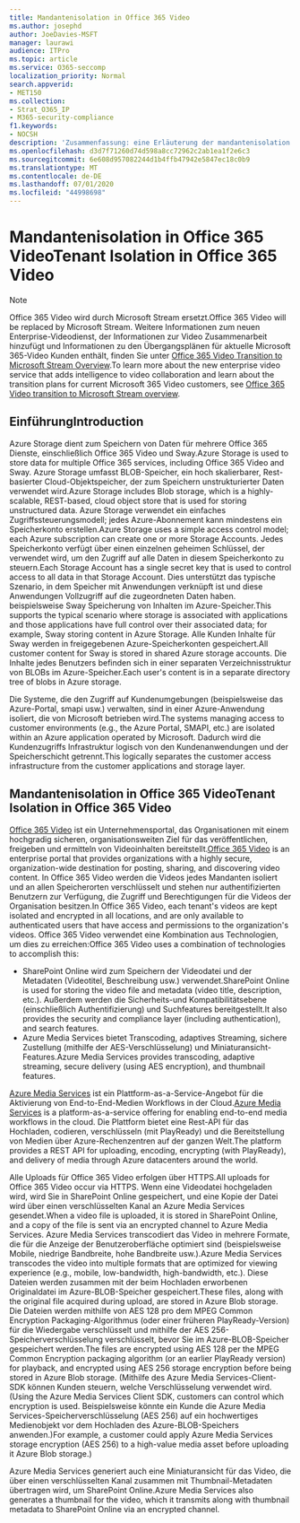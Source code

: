 ```yaml
---
title: Mandantenisolation in Office 365 Video
ms.author: josephd
author: JoeDavies-MSFT
manager: laurawi
audience: ITPro
ms.topic: article
ms.service: O365-seccomp
localization_priority: Normal
search.appverid:
- MET150
ms.collection:
- Strat_O365_IP
- M365-security-compliance
f1.keywords:
- NOCSH
description: 'Zusammenfassung: eine Erläuterung der mandantenisolation in Office 365 Video.'
ms.openlocfilehash: d3d7f71260d74d598a8cc72962c2ab1ea1f2e6c3
ms.sourcegitcommit: 6e608d957082244d1b4ffb47942e5847ec18c0b9
ms.translationtype: MT
ms.contentlocale: de-DE
ms.lasthandoff: 07/01/2020
ms.locfileid: "44998698"
---
```

# <a name="tenant-isolation-in-office-365-video"></a><span data-ttu-id="00e07-103">Mandantenisolation in Office 365 Video</span><span class="sxs-lookup"><span data-stu-id="00e07-103">Tenant Isolation in Office 365 Video</span></span>

> [!NOTE]
> <span data-ttu-id="00e07-104">Office 365 Video wird durch Microsoft Stream ersetzt.</span><span class="sxs-lookup"><span data-stu-id="00e07-104">Office 365 Video will be replaced by Microsoft Stream.</span></span> <span data-ttu-id="00e07-105">Weitere Informationen zum neuen Enterprise-Videodienst, der Informationen zur Video Zusammenarbeit hinzufügt und Informationen zu den Übergangsplänen für aktuelle Microsoft 365-Video Kunden enthält, finden Sie unter [Office 365 Video Transition to Microsoft Stream Overview](https://docs.microsoft.com/stream/migrate-from-office-365).</span><span class="sxs-lookup"><span data-stu-id="00e07-105">To learn more about the new enterprise video service that adds intelligence to video collaboration and learn about the transition plans for current Microsoft 365 Video customers, see [Office 365 Video transition to Microsoft Stream overview](https://docs.microsoft.com/stream/migrate-from-office-365).</span></span>

## <a name="introduction"></a><span data-ttu-id="00e07-106">Einführung</span><span class="sxs-lookup"><span data-stu-id="00e07-106">Introduction</span></span>

<span data-ttu-id="00e07-107">Azure Storage dient zum Speichern von Daten für mehrere Office 365 Dienste, einschließlich Office 365 Video und Sway.</span><span class="sxs-lookup"><span data-stu-id="00e07-107">Azure Storage is used to store data for multiple Office 365 services, including Office 365 Video and Sway.</span></span> <span data-ttu-id="00e07-108">Azure Storage umfasst BLOB-Speicher, ein hoch skalierbarer, Rest-basierter Cloud-Objektspeicher, der zum Speichern unstrukturierter Daten verwendet wird.</span><span class="sxs-lookup"><span data-stu-id="00e07-108">Azure Storage includes Blob storage, which is a highly-scalable, REST-based, cloud object store that is used for storing unstructured data.</span></span> <span data-ttu-id="00e07-109">Azure Storage verwendet ein einfaches Zugriffssteuerungsmodell; jedes Azure-Abonnement kann mindestens ein Speicherkonto erstellen.</span><span class="sxs-lookup"><span data-stu-id="00e07-109">Azure Storage uses a simple access control model; each Azure subscription can create one or more Storage Accounts.</span></span> <span data-ttu-id="00e07-110">Jedes Speicherkonto verfügt über einen einzelnen geheimen Schlüssel, der verwendet wird, um den Zugriff auf alle Daten in diesem Speicherkonto zu steuern.</span><span class="sxs-lookup"><span data-stu-id="00e07-110">Each Storage Account has a single secret key that is used to control access to all data in that Storage Account.</span></span> <span data-ttu-id="00e07-111">Dies unterstützt das typische Szenario, in dem Speicher mit Anwendungen verknüpft ist und diese Anwendungen Vollzugriff auf die zugeordneten Daten haben. beispielsweise Sway Speicherung von Inhalten im Azure-Speicher.</span><span class="sxs-lookup"><span data-stu-id="00e07-111">This supports the typical scenario where storage is associated with applications and those applications have full control over their associated data; for example, Sway storing content in Azure Storage.</span></span> <span data-ttu-id="00e07-112">Alle Kunden Inhalte für Sway werden in freigegebenen Azure-Speicherkonten gespeichert.</span><span class="sxs-lookup"><span data-stu-id="00e07-112">All customer content for Sway is stored in shared Azure storage accounts.</span></span> <span data-ttu-id="00e07-113">Die Inhalte jedes Benutzers befinden sich in einer separaten Verzeichnisstruktur von BLOBs im Azure-Speicher.</span><span class="sxs-lookup"><span data-stu-id="00e07-113">Each user's content is in a separate directory tree of blobs in Azure storage.</span></span>

<span data-ttu-id="00e07-114">Die Systeme, die den Zugriff auf Kundenumgebungen (beispielsweise das Azure-Portal, smapi usw.) verwalten, sind in einer Azure-Anwendung isoliert, die von Microsoft betrieben wird.</span><span class="sxs-lookup"><span data-stu-id="00e07-114">The systems managing access to customer environments (e.g., the Azure Portal, SMAPI, etc.) are isolated within an Azure application operated by Microsoft.</span></span> <span data-ttu-id="00e07-115">Dadurch wird die Kundenzugriffs Infrastruktur logisch von den Kundenanwendungen und der Speicherschicht getrennt.</span><span class="sxs-lookup"><span data-stu-id="00e07-115">This logically separates the customer access infrastructure from the customer applications and storage layer.</span></span>

## <a name="tenant-isolation-in-office-365-video"></a><span data-ttu-id="00e07-116">Mandantenisolation in Office 365 Video</span><span class="sxs-lookup"><span data-stu-id="00e07-116">Tenant Isolation in Office 365 Video</span></span>

<span data-ttu-id="00e07-117">[Office 365 Video](https://support.office.com/article/Meet-Office-365-Video-ca1cc1a9-a615-46e1-b6a3-40dbd99939a6) ist ein Unternehmensportal, das Organisationen mit einem hochgradig sicheren, organisationsweiten Ziel für das veröffentlichen, freigeben und ermitteln von Videoinhalten bereitstellt.</span><span class="sxs-lookup"><span data-stu-id="00e07-117">[Office 365 Video](https://support.office.com/article/Meet-Office-365-Video-ca1cc1a9-a615-46e1-b6a3-40dbd99939a6) is an enterprise portal that provides organizations with a highly secure, organization-wide destination for posting, sharing, and discovering video content.</span></span> <span data-ttu-id="00e07-118">In Office 365 Video werden die Videos jedes Mandanten isoliert und an allen Speicherorten verschlüsselt und stehen nur authentifizierten Benutzern zur Verfügung, die Zugriff und Berechtigungen für die Videos der Organisation besitzen.</span><span class="sxs-lookup"><span data-stu-id="00e07-118">In Office 365 Video, each tenant's videos are kept isolated and encrypted in all locations, and are only available to authenticated users that have access and permissions to the organization's videos.</span></span> <span data-ttu-id="00e07-119">Office 365 Video verwendet eine Kombination aus Technologien, um dies zu erreichen:</span><span class="sxs-lookup"><span data-stu-id="00e07-119">Office 365 Video uses a combination of technologies to accomplish this:</span></span>

- <span data-ttu-id="00e07-120">SharePoint Online wird zum Speichern der Videodatei und der Metadaten (Videotitel, Beschreibung usw.) verwendet.</span><span class="sxs-lookup"><span data-stu-id="00e07-120">SharePoint Online is used for storing the video file and metadata (video title, description, etc.).</span></span> <span data-ttu-id="00e07-121">Außerdem werden die Sicherheits-und Kompatibilitätsebene (einschließlich Authentifizierung) und Suchfeatures bereitgestellt.</span><span class="sxs-lookup"><span data-stu-id="00e07-121">It also provides the security and compliance layer (including authentication), and search features.</span></span>
- <span data-ttu-id="00e07-122">Azure Media Services bietet Transcoding, adaptives Streaming, sichere Zustellung (mithilfe der AES-Verschlüsselung) und Miniaturansicht-Features.</span><span class="sxs-lookup"><span data-stu-id="00e07-122">Azure Media Services provides transcoding, adaptive streaming, secure delivery (using AES encryption), and thumbnail features.</span></span>

<span data-ttu-id="00e07-123">[Azure Media Services](https://azure.microsoft.com/services/media-services/) ist ein Plattform-as-a-Service-Angebot für die Aktivierung von End-to-End-Medien Workflows in der Cloud.</span><span class="sxs-lookup"><span data-stu-id="00e07-123">[Azure Media Services](https://azure.microsoft.com/services/media-services/) is a platform-as-a-service offering for enabling end-to-end media workflows in the cloud.</span></span> <span data-ttu-id="00e07-124">Die Plattform bietet eine Rest-API für das Hochladen, codieren, verschlüsseln (mit PlayReady) und die Bereitstellung von Medien über Azure-Rechenzentren auf der ganzen Welt.</span><span class="sxs-lookup"><span data-stu-id="00e07-124">The platform provides a REST API for uploading, encoding, encrypting (with PlayReady), and delivery of media through Azure datacenters around the world.</span></span>

<span data-ttu-id="00e07-125">Alle Uploads für Office 365 Video erfolgen über HTTPS.</span><span class="sxs-lookup"><span data-stu-id="00e07-125">All uploads for Office 365 Video occur via HTTPS.</span></span> <span data-ttu-id="00e07-126">Wenn eine Videodatei hochgeladen wird, wird Sie in SharePoint Online gespeichert, und eine Kopie der Datei wird über einen verschlüsselten Kanal an Azure Media Services gesendet.</span><span class="sxs-lookup"><span data-stu-id="00e07-126">When a video file is uploaded, it is stored in SharePoint Online, and a copy of the file is sent via an encrypted channel to Azure Media Services.</span></span> <span data-ttu-id="00e07-127">Azure Media Services transcodiert das Video in mehrere Formate, die für die Anzeige der Benutzeroberfläche optimiert sind (beispielsweise Mobile, niedrige Bandbreite, hohe Bandbreite usw.).</span><span class="sxs-lookup"><span data-stu-id="00e07-127">Azure Media Services transcodes the video into multiple formats that are optimized for viewing experience (e.g., mobile, low-bandwidth, high-bandwidth, etc.).</span></span> <span data-ttu-id="00e07-128">Diese Dateien werden zusammen mit der beim Hochladen erworbenen Originaldatei im Azure-BLOB-Speicher gespeichert.</span><span class="sxs-lookup"><span data-stu-id="00e07-128">These files, along with the original file acquired during upload, are stored in Azure Blob storage.</span></span> <span data-ttu-id="00e07-129">Die Dateien werden mithilfe von AES 128 pro dem MPEG Common Encryption Packaging-Algorithmus (oder einer früheren PlayReady-Version) für die Wiedergabe verschlüsselt und mithilfe der AES 256-Speicherverschlüsselung verschlüsselt, bevor Sie im Azure-BLOB-Speicher gespeichert werden.</span><span class="sxs-lookup"><span data-stu-id="00e07-129">The files are encrypted using AES 128 per the MPEG Common Encryption packaging algorithm (or an earlier PlayReady version) for playback, and encrypted using AES 256 storage encryption before being stored in Azure Blob storage.</span></span> <span data-ttu-id="00e07-130">(Mithilfe des Azure Media Services-Client-SDK können Kunden steuern, welche Verschlüsselung verwendet wird.</span><span class="sxs-lookup"><span data-stu-id="00e07-130">(Using the Azure Media Services Client SDK, customers can control which encryption is used.</span></span> <span data-ttu-id="00e07-131">Beispielsweise könnte ein Kunde die Azure Media Services-Speicherverschlüsselung (AES 256) auf ein hochwertiges Medienobjekt vor dem Hochladen des Azure-BLOB-Speichers anwenden.)</span><span class="sxs-lookup"><span data-stu-id="00e07-131">For example, a customer could apply Azure Media Services storage encryption (AES 256) to a high-value media asset before uploading it Azure Blob storage.)</span></span>

<span data-ttu-id="00e07-132">Azure Media Services generiert auch eine Miniaturansicht für das Video, die über einen verschlüsselten Kanal zusammen mit Thumbnail-Metadaten übertragen wird, um SharePoint Online.</span><span class="sxs-lookup"><span data-stu-id="00e07-132">Azure Media Services also generates a thumbnail for the video, which it transmits along with thumbnail metadata to SharePoint Online via an encrypted channel.</span></span>
